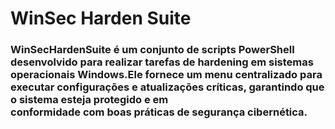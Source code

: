 <h1>WinSec Harden Suite</h1>


<h3>WinSecHardenSuite é um conjunto de scripts PowerShell desenvolvido para realizar tarefas de hardening em sistemas operacionais Windows.Ele fornece um menu centralizado para executar configurações e atualizações críticas, garantindo que o sistema esteja protegido e em <br>
conformidade com boas práticas de segurança cibernética.</h3>
